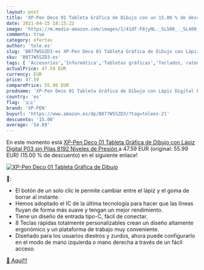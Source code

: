 ```yaml
---
layout: post
title: 'XP-Pen Deco 01 Tableta Gráfica de Dibujo con un 15.00 % de descuento'
date: 2021-04-15 18:15:22
image: 'https://m.media-amazon.com/images/I/41dT-F8jyNL._SL500_._SL400_.jpg'
comments: true
category: ofertas
author: 'tole.es'
slug: 'B077W5SZD3-es XP-Pen Deco 01 Tableta Gráfica de Dibujo con Lápiz Digital...'
sku: 'B077W5SZD3-es'
tags: [ 'Accesorios','Informática','Tabletas gráficas','Teclados, ratones y periféricos de entrada','lápiz','xp-pen', ]
actualPrice: 47.59 EUR
currency: EUR
price: 47.59
comparePrice: 55.99 EUR
prodname: 'XP-Pen Deco 01 Tableta Gráfica de Dibujo con Lápiz Digital P03 sin Pilas  8192 Niveles de Presión '
country: 'es'
flag: '🇪🇸'
brand: 'XP-PEN'
buyurl: 'https://www.amazon.es/dp/B077W5SZD3/?tag=tolees-21'
descuento: '15.00'
average: '54.89'
---
```


En este momento está [XP-Pen Deco 01 Tableta Gráfica de Dibujo con Lápiz Digital P03 sin Pilas  8192 Niveles de Presión ](https://www.amazon.es/dp/B077W5SZD3/?tag=tolees-21) a 47.59 EUR (original: 55.99 EUR) (15.00 %  de descuento) en el siguiente enlace!

[![XP-Pen Deco 01 Tableta Gráfica de Dibujo](https://m.media-amazon.com/images/I/41dT-F8jyNL._SL500_._SL400_.jpg)](https://www.amazon.es/dp/B077W5SZD3/?tag=tolees-21)

🔎:

- El botón de un solo clic le permite cambiar entre el lápiz y el goma de borrar al instante.
- Hemos adoptado el IC de la última tecnología para hacer que las líneas fluyan de forma más suave y tengan un mejor rendimiento.
- Tiene un diseño de entrada tipo-C, fácil de conectar.
- 8 Teclas rápidas totalmente personalizables crean un diseño altamente ergonómico y un plataforma de trabajo muy conveniente.
- Diseñado para los usuarios diestros y zurdos, ahora puede configurarlo en el modo de mano izquierda o mano derecha a través de un fácil acceso.

[🛒 Aquí!!!](https://www.amazon.es/dp/B077W5SZD3/?tag=tolees-21)
